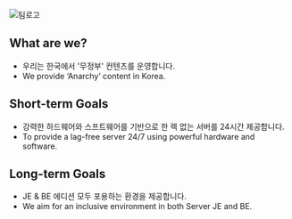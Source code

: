 ![팀로고](https://github.com/user-attachments/assets/db82bb6b-eb82-4b91-9280-eaf8ba39f1de)

## What are we?
- 우리는 한국에서 '무정부' 컨텐츠를 운영합니다.
- We provide ‘Anarchy’ content in Korea.

## Short-term Goals
- 강력한 하드웨어와 스프트웨어를 기반으로 한 렉 없는 서버를 24시간 제공합니다.
- To provide a lag-free server 24/7 using powerful hardware and software.

## Long-term Goals
- JE & BE 에디션 모두 포용하는 환경을 제공합니다.
- We aim for an inclusive environment in both Server JE and BE.
